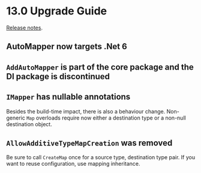 # 13.0 Upgrade Guide

[Release notes](https://github.com/AutoMapper/AutoMapper/releases/tag/v13.0.0).

## AutoMapper now targets .Net 6

## `AddAutoMapper` is part of the core package and the DI package is discontinued

## `IMapper` has nullable annotations

Besides the build-time impact, there is also a behaviour change. Non-generic `Map` overloads require now either a destination type or a non-null destination object.

## `AllowAdditiveTypeMapCreation` was removed

Be sure to call `CreateMap` once for a source type, destination type pair. If you want to reuse configuration, use mapping inheritance.